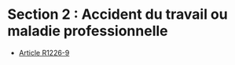 # Section 2 : Accident du travail ou maladie professionnelle

* [Article R1226-9](./LEGIARTI000018537752.md)
